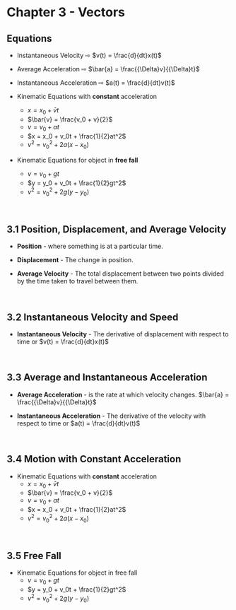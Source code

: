# Chapter 3 - Vectors

## Equations

- Instantaneous Velocity ⇨ $v(t) = \frac{d}{dt}x(t)$

- Average Acceleration ⇨ $\bar{a} = \frac{{\Delta}v}{{\Delta}t}$

- Instantaneous Acceleration ⇨ $a(t) = \frac{d}{dt}v(t)$

- Kinematic Equations with **constant** acceleration
    - $x = x_0+\bar{v}t$
    - $\bar{v} = \frac{v_0 + v}{2}$
    - $v = v_0 + at$
    - $x = x_0 + v_0t + \frac{1}{2}at^2$
    - $v^2 = v_0^2 + 2a(x-x_0)$

- Kinematic Equations for object in **free fall**
    - $v = v_0 + gt$
    - $y = y_0 + v_0t + \frac{1}{2}gt^2$
    - $v^2 = v_0^2 + 2g(y-y_0)$

<br>

## 3.1 Position, Displacement, and Average Velocity

- **Position** - where something is at a particular time.

- **Displacement** - The change in position.

- **Average Velocity** - The total displacement between two points divided by the time taken to travel between them.

<br>

## 3.2 Instantaneous Velocity and Speed

- **Instantaneous Velocity** - The derivative of displacement with respect to time or $v(t) = \frac{d}{dt}x(t)$

<br>

## 3.3 Average and Instantaneous Acceleration

- **Average Acceleration** - is the rate at which velocity changes. $\bar{a} = \frac{{\Delta}v}{{\Delta}t}$

- **Instantaneous Acceleration** - The derivative of the velocity with respect to time or $a(t) = \frac{d}{dt}v(t)$

<br>

## 3.4 Motion with Constant Acceleration

- Kinematic Equations with **constant** acceleration
    - $x = x_0+\bar{v}t$
    - $\bar{v} = \frac{v_0 + v}{2}$
    - $v = v_0 + at$
    - $x = x_0 + v_0t + \frac{1}{2}at^2$
    - $v^2 = v_0^2 + 2a(x-x_0)$

<br>

## 3.5 Free Fall

- Kinematic Equations for object in free fall
    - $v = v_0 + gt$
    - $y = y_0 + v_0t + \frac{1}{2}gt^2$
    - $v^2 = v_0^2 + 2g(y-y_0)$